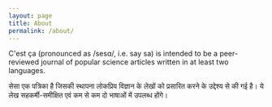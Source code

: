 ```yaml
---
layout: page
title: About
permalink: /about/
---
```


C'est ça (pronounced as /sesɑ/, i.e. say sa) is intended to be a peer-reviewed journal of popular science articles written in at least two languages.

सेसा एक पत्रिका है जिसकी स्थापना लोकप्रिय विज्ञान के लेखों को प्रसारित करने के उद्देश्य से की गई है। ये लेख सहकर्मी-समीक्षित एवं कम से कम दो भाषाओं में उपलब्ध होंगे।
